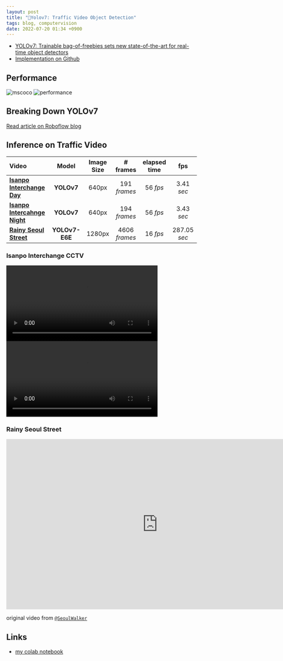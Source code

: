 ```yaml
---
layout: post
title: "🛞Yolov7: Traffic Video Object Detection"
tags: blog, computervision
date: 2022-07-20 01:34 +0900
---
```


* [YOLOv7: Trainable bag-of-freebies sets new state-of-the-art for real-time object detectors](https://arxiv.org/abs/2207.02696)
* [Implementation on Github](https://github.com/WongKinYiu/yolov7)

## Performance 

![mscoco](https://i.imgur.com/1UNC9YV.png)
![performance](https://i.imgur.com/6r7TUf1.png)

## Breaking Down YOLOv7
[Read article on Roboflow blog](https://blog.roboflow.com/yolov7-breakdown/)

## Inference on Traffic Video

| Video | Model | Image Size | # frames | elapsed time | fps |
| :-- | :-: | :-: | :-: | :-: | :-: |
| [**Isanpo Interchange Day**](https://i.imgur.com/SDEdDq9.mp4) | **YOLOv7** | 640px | 191 *frames* | 56 *fps* | 3.41 *sec* |
| [**Isanpo Intercahnge Night**](https://i.imgur.com/rdygvod.mp4)| **YOLOv7** | 640px | 194 *frames* | 56 *fps* | 3.43 *sec* |
| [**Rainy Seoul Street**](https://youtu.be/ghWzuAl7rcY) | **YOLOv7-E6E** | 1280px | 4606 *frames* | 16 *fps* | 287.05 *sec* |

### Isanpo Interchange CCTV

<video width=400 controls autoplay loop src="https://i.imgur.com/ukX5mED.mp4"></video>
<video width=400 controls autoplay loop src="https://i.imgur.com/P6H8g0z.mp4"></video>

### Rainy Seoul Street

<iframe width=800 height="450" src="https://www.youtube-nocookie.com/embed/76fpOiVdTM0" title="YouTube video player" frameborder="0" allow="accelerometer; autoplay; clipboard-write; encrypted-media; gyroscope; picture-in-picture" allowfullscreen></iframe>

original video from [`@SeoulWalker`](https://www.youtube.com/watch?v=Y6mLZBouFwU&t=63s)

## Links
* [my colab notebook](https://colab.research.google.com/drive/17v7MeCEXPVqAYpG5WwxwFNTuMXj7E57I#scrollTo=lrqovzPXy-Z8)
